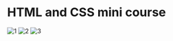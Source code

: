 # HTML and CSS mini course
![1](https://user-images.githubusercontent.com/58914514/169779454-4c7b4bde-a735-4f53-9996-ab3a88e7d180.jpg)
![2](https://user-images.githubusercontent.com/58914514/169779482-9e703ec7-9d02-4ced-92c7-1dd9d09fc8da.jpg)
![3](https://user-images.githubusercontent.com/58914514/169779504-7f83e809-9946-4710-a680-c2dfbd09aedc.jpg)
